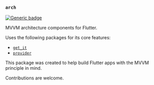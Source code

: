 ### `arch`
[![Generic badge](https://img.shields.io/badge/pub-0.0.1+5-<COLOR>.svg)](https://pub.dev/packages/arch)

MVVM architecture components for Flutter.

Uses the following packages for its core features:
- [`get_it`](https://pub.dev/packages/get_it)
- [`provider`](https://pub.dev/packages/provider)

This package was created to help build Flutter apps with the MVVM principle in mind.

Contributions are welcome.